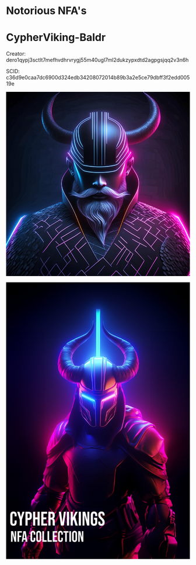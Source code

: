 # Notorious NFA's

# CypherViking-Baldr

Creator: dero1qypj3sctlt7mefhvdhrvrygj55m40ugl7ml2dukzypxdtd2agpgsjqq2v3n6h

SCID: c36d9e0caa7dc6900d324edb34208072014b89b3a2e5ce79dbff3f2edd00519e

![Cover Art](https://github.com/Notoriousjoshyb/CypherVikings-Baldr/blob/main/CypherViking-Baldr-IC.png?raw=true)


![Cover Art](https://github.com/Notoriousjoshyb/CypherVikings-Baldr/blob/main/CypherViking-CA.png?raw=true)
